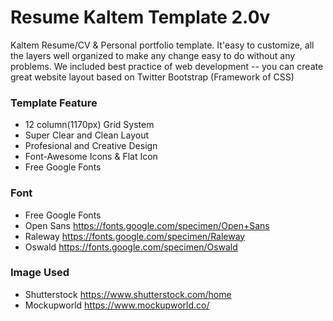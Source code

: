 # Resume Kaltem Template 2.0v

Kaltem Resume/CV & Personal portfolio template. It'easy to customize, all the layers well organized to make any change easy to do without any problems. We included best practice of web development -- you can create great website layout based on Twitter Bootstrap (Framework of CSS)

### Template Feature
- 12 column(1170px) Grid System
- Super Clear and Clean Layout
- Profesional and Creative Design
- Font-Awesome Icons & Flat Icon
- Free Google Fonts

### Font
- Free Google Fonts
- Open Sans https://fonts.google.com/specimen/Open+Sans
- Raleway https://fonts.google.com/specimen/Raleway
- Oswald https://fonts.google.com/specimen/Oswald

### Image Used
- Shutterstock https://www.shutterstock.com/home
- Mockupworld https://www.mockupworld.co/